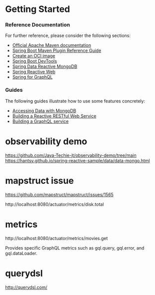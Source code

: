 # Getting Started

### Reference Documentation
For further reference, please consider the following sections:

* [Official Apache Maven documentation](https://maven.apache.org/guides/index.html)
* [Spring Boot Maven Plugin Reference Guide](https://docs.spring.io/spring-boot/docs/3.1.4/maven-plugin/reference/html/)
* [Create an OCI image](https://docs.spring.io/spring-boot/docs/3.1.4/maven-plugin/reference/html/#build-image)
* [Spring Boot DevTools](https://docs.spring.io/spring-boot/docs/3.1.4/reference/htmlsingle/index.html#using.devtools)
* [Spring Data Reactive MongoDB](https://docs.spring.io/spring-boot/docs/3.1.4/reference/htmlsingle/index.html#data.nosql.mongodb)
* [Spring Reactive Web](https://docs.spring.io/spring-boot/docs/3.1.4/reference/htmlsingle/index.html#web.reactive)
* [Spring for GraphQL](https://docs.spring.io/spring-boot/docs/$3.1.4/reference/htmlsingle/index.html#web.graphql)

### Guides
The following guides illustrate how to use some features concretely:

* [Accessing Data with MongoDB](https://spring.io/guides/gs/accessing-data-mongodb/)
* [Building a Reactive RESTful Web Service](https://spring.io/guides/gs/reactive-rest-service/)
* [Building a GraphQL service](https://spring.io/guides/gs/graphql-server/)


# observability demo
https://github.com/Java-Techie-jt/observability-demo/tree/main       
https://hantsy.github.io/spring-reactive-sample/data/data-mongo.html

# mapstruct issue
https://github.com/mapstruct/mapstruct/issues/1565

http://localhost:8080/actuator/metrics/disk.total

# metrics
http://localhost:8080/actuator/metrics/movies.get

Provides specific GraphQL metrics such as gql.query, gql.error, and gql.dataLoader.

# querydsl
http://querydsl.com/